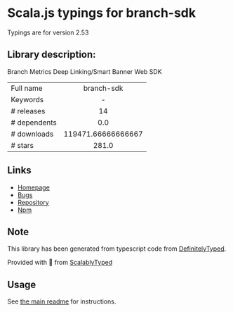 
# Scala.js typings for branch-sdk

Typings are for version 2.53

## Library description:
Branch Metrics Deep Linking/Smart Banner Web SDK

|                    |                 |
| ------------------ | :-------------: |
| Full name          | branch-sdk |
| Keywords           | - |
| # releases         | 14 |
| # dependents       | 0.0 |
| # downloads        | 119471.66666666667 |
| # stars            | 281.0 |

## Links
- [Homepage](https://help.branch.io/developers-hub/docs/web-sdk-overview)
- [Bugs](https://github.com/BranchMetrics/web-branch-deep-linking-attribution/issues)
- [Repository](https://github.com/BranchMetrics/web-branch-deep-linking-attribution)
- [Npm](https://www.npmjs.com/package/branch-sdk)
    


## Note
This library has been generated from typescript code from [DefinitelyTyped](https://definitelytyped.org).

Provided with :purple_heart: from [ScalablyTyped](https://github.com/oyvindberg/ScalablyTyped)

## Usage
See [the main readme](../../readme.md) for instructions.



